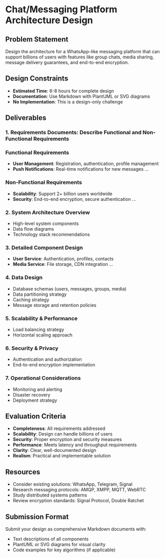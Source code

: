 # Chat/Messaging Platform Architecture Design

## Problem Statement
Design the architecture for a WhatsApp-like messaging platform that can support billions of users with features like group chats, media sharing, message delivery guarantees, and end-to-end encryption.

## Design Constraints
- **Estimated Time**: 6-8 hours for complete design
- **Documentation**: Use Markdown with PlantUML or SVG diagrams
- **No Implementation**: This is a design-only challenge

## Deliverables

### 1. Requirements Documents: Describe Functional and Non-Functional Requirements

### Functional Requirements
- **User Management**: Registration, authentication, profile management
- **Push Notifications**: Real-time notifications for new messages
 ...

### Non-Functional Requirements
- **Scalability**: Support 2+ billion users worldwide
- **Security**: End-to-end encryption, secure authentication
 ...

### 2. System Architecture Overview
- High-level system components
- Data flow diagrams
- Technology stack recommendations

### 3. Detailed Component Design
- **User Service**: Authentication, profiles, contacts
- **Media Service**: File storage, CDN integration
  ...

### 4. Data Design
- Database schemas (users, messages, groups, media)
- Data partitioning strategy
- Caching strategy
- Message storage and retention policies

### 5. Scalability & Performance
- Load balancing strategy
- Horizontal scaling approach

### 6. Security & Privacy
- Authentication and authorization
- End-to-end encryption implementation

### 7. Operational Considerations
- Monitoring and alerting
- Disaster recovery
- Deployment strategy

## Evaluation Criteria
- **Completeness**: All requirements addressed
- **Scalability**: Design can handle billions of users
- **Security**: Proper encryption and security measures
- **Performance**: Meets latency and throughput requirements
- **Clarity**: Clear, well-documented design
- **Realism**: Practical and implementable solution

## Resources
- Consider existing solutions: WhatsApp, Telegram, Signal
- Research messaging protocols: AMQP, XMPP, MQTT, WebRTC
- Study distributed systems patterns
- Review encryption standards: Signal Protocol, Double Ratchet

## Submission Format

Submit your design as comprehensive Markdown documents with:
- Text descriptions of all components
- PlantUML or SVG diagrams for visual clarity
- Code examples for key algorithms (if applicable)